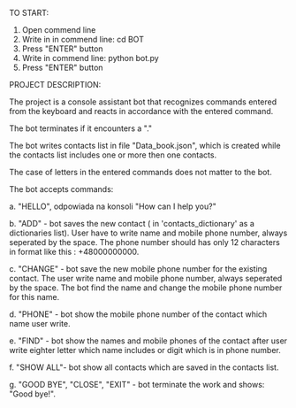 TO START:

1. Open commend line
2. Write in in commend line: cd BOT
3. Press "ENTER" button
4. Write in commend line: python bot.py
5. Press "ENTER" button

PROJECT DESCRIPTION:

The project is a console assistant bot that recognizes commands entered from the keyboard and reacts in accordance with the entered command.

The bot terminates if it encounters a "."

The bot writes contacts list in file "Data_book.json", which is created while the contacts list includes one or more then one contacts.

The case of letters in the entered commands does not matter to the bot.

The bot accepts commands:

a. "HELLO", odpowiada na konsoli "How can I help you?"

b. "ADD" - bot saves the new contact ( in 'contacts_dictionary' as a dictionaries list). User have to write name and mobile phone number, always seperated by the space. The phone number should has only 12 characters in format like this : +48000000000.

c. "CHANGE" - bot save the new mobile phone number for the existing contact. The user write name and mobile phone number, always seperated by the space. The bot find the name and change the mobile phone number for this name.

d. "PHONE" - bot show the mobile phone number of the contact which name user write.

e. "FIND" - bot show the names and mobile phones of the contact after user write eighter letter which name includes or digit which is in phone number.

f. "SHOW ALL"- bot show all contacts which are saved in the contacts list.

g. "GOOD BYE", "CLOSE", "EXIT" - bot terminate the work and shows: "Good bye!".
